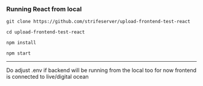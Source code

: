 

### Running React from local

```
git clone https://github.com/strifeserver/upload-frontend-test-react
```

```
cd upload-frontend-test-react
```

```
npm install
```

```
npm start
```

-----------------------------------------------------------------

Do adjust .env if backend will be running from the local too
for now frontend is connected to live/digital ocean

